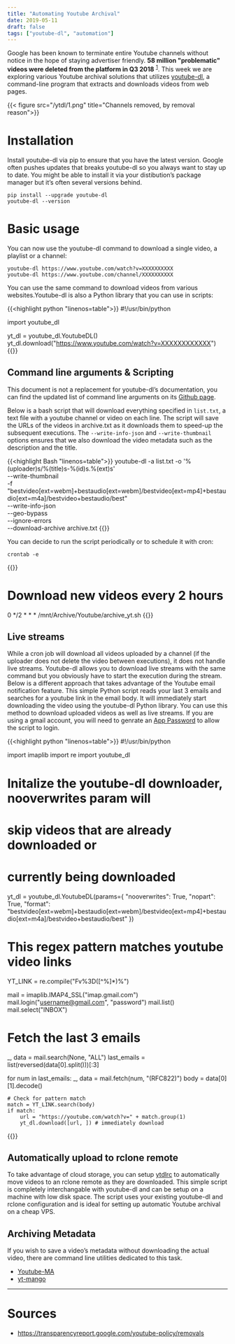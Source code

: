 ```yaml
---
title: "Automating Youtube Archival"
date: 2019-05-11
draft: false
tags: ["youtube-dl", "automation"]
---
```


Google has been known to terminate entire Youtube channels without 
notice in the hope of staying advertiser friendly. **58 million "problematic" videos
were deleted from the platform in Q3 2018** <sup>[1](#sources)</sup>.
This week we are exploring various Youtube archival solutions that utilizes
 [youtube-dl](https://github.com/ytdl-org/youtube-dl/),
 a command-line program that extracts and downloads videos from web pages.

{{< figure src="/ytdl/1.png" title="Channels removed, by removal reason">}}



# Installation

Install youtube-dl via pip to ensure that you have the latest version. Google often
pushes updates that breaks youtube-dl so you always want to stay up to date. You
might be able to install it via your distibution’s package manager but it’s often several
versions behind.

```
pip install --upgrade youtube-dl
youtube-dl --version
```

# Basic usage

You can now use the youtube-dl command to download a single video, a playlist or a channel:

```
youtube-dl https://www.youtube.com/watch?v=XXXXXXXXXX
youtube-dl https://www.youtube.com/channel/XXXXXXXXXX
```

You can use the same command to download videos from various websites.Youtube-dl
is also a Python library that you can use in scripts:

{{<highlight python "linenos=table">}}
#!/usr/bin/python

import youtube_dl

yt_dl = youtube_dl.YoutubeDL()
yt_dl.download("https://www.youtube.com/watch?v=XXXXXXXXXXXX")
{{</highlight>}}

## Command line arguments & Scripting

This document is not a replacement for youtube-dl’s documentation, you can find the
updated list of command line arguments on its [Github page](https://github.com/ytdl-org/youtube-dl/).

Below is a bash script that will download everything specified in `list.txt`, a text file
with a youtube channel or video on each line. The script will save the URLs of the videos
in archive.txt as it downloads them to speed-up the subsequent executions.
The `--write-info-json` and `--write-thumbnail` options ensures that we also download
the video metadata such as the description and the title.

{{<highlight Bash "linenos=table">}}
youtube-dl -a list.txt -o '%(uploader)s/%(title)s-%(id)s.%(ext)s' \
	--write-thumbnail\
	-f "bestvideo[ext=webm]+bestaudio[ext=webm]/bestvideo[ext=mp4]+bestaudio[ext=m4a]/bestvideo+bestaudio/best"\
	--write-info-json\
	--geo-bypass\
	--ignore-errors\
	--download-archive archive.txt
{{</highlight>}}

You can decide to run the script periodically or to schedule it with cron:

```
crontab -e
```

{{<highlight Bash>}}
# Download new videos every 2 hours
0 */2 * * *
/mnt/Archive/Youtube/archive_yt.sh
{{</highlight>}}

## Live streams

While a cron job will download all videos uploaded by a channel (if the uploader does
not delete the video between executions), it does not handle live streams. Youtube-dl
allows you to download live streams with the same command but you obviously have to
start the execution during the stream.
Below is a different approach that takes advantage of the Youtube email notification
feature. This simple Python script reads your last 3 emails and searches for a youtube
link in the email body. It will immediately start downloading the video using the youtube-dl
Python library. You can use this method to download uploaded videos as well as live
streams. If you are using a gmail account, you will need to genrate an [App Password](https://security.google.com/settings/security/apppasswords)
 to allow the script to login.

{{<highlight python "linenos=table">}}
#!/usr/bin/python
  
import imaplib
import re
import youtube_dl

# Initalize the youtube-dl downloader, nooverwrites param will
# skip videos that are already downloaded or 
# currently being downloaded
yt_dl = youtube_dl.YoutubeDL(params={
    "nooverwrites": True,
    "nopart": True,
    "format": "bestvideo[ext=webm]+bestaudio[ext=webm]/bestvideo[ext=mp4]+bestaudio[ext=m4a]/bestvideo+bestaudio/best"
    })

# This regex pattern matches youtube video links
YT_LINK = re.compile("Fv%3D([^%]*)%")

mail = imaplib.IMAP4_SSL("imap.gmail.com")
mail.login("username@gmail.com", "password")
mail.list()
mail.select("INBOX")

# Fetch the last 3 emails
_, data = mail.search(None, "ALL")
last_emails = list(reversed(data[0].split()))[:3]

for num in last_emails:
    _, data = mail.fetch(num, "(RFC822)")
    body = data[0][1].decode()

    # Check for pattern match
    match = YT_LINK.search(body)
    if match:
        url = "https://youtube.com/watch?v=" + match.group(1)
        yt_dl.download([url, ]) # immediately download
{{</highlight>}}


## Automatically upload to rclone remote

To take advantage of cloud storage, you can setup [ytdlrc](http://github.com/bardisty/ytdlrc) to automatically move
videos to an rclone remote as they are downloaded. This simple script is completely interchangable with
youtube-dl and can be setup on a machine with low disk space.
The script uses your existing youtube-dl and rclone configuration and is ideal for
setting up automatic Youtube archival on a cheap VPS.

## Archiving Metadata

If you wish to save a video’s metadata without downloading the actual video, there are command line utilities dedicated to this task.

* [Youtube-MA](https://github.com/CorentinB/YouTube-MA)
* [yt-mango](https://github.com/terorie/yt-mango)


---- 

# Sources

* https://transparencyreport.google.com/youtube-policy/removals


